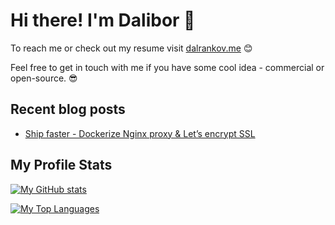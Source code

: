 # Hi there! I'm Dalibor 🙌

To reach me or check out my resume visit [dalrankov.me](https://dalrankov.me) 😊

Feel free to get in touch with me if you have some cool idea - commercial or open-source. 😎

## Recent blog posts

<!--START_SECTION:posts-->
* [Ship faster - Dockerize Nginx proxy &amp; Let’s encrypt SSL](https://dalrankov.me/2022/02/09/nginx-reverse-proxy-plus-lets-encrypt-ssl-with-docker.html)
<!--END_SECTION:posts-->

## My Profile Stats

[![My GitHub stats](https://github-readme-stats.vercel.app/api?username=dalrankov&show_icons=true&theme=github_dark)](https://github.com/anuraghazra/github-readme-stats)

[![My Top Languages](https://github-readme-stats.vercel.app/api/top-langs/?username=dalrankov&layout=compact&theme=github_dark)](https://github.com/anuraghazra/github-readme-stats)